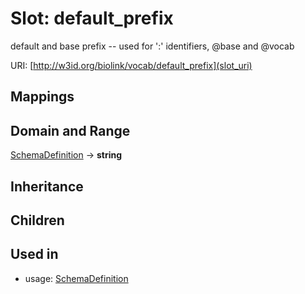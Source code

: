 # Slot: default_prefix


default and base prefix -- used for ':' identifiers, @base and @vocab

URI: [http://w3id.org/biolink/vocab/default_prefix](slot_uri)
## Mappings

## Domain and Range

[SchemaDefinition](SchemaDefinition.md) -> **string**
## Inheritance

## Children

## Used in

 *  usage: [SchemaDefinition](SchemaDefinition.md)
